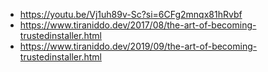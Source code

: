  - https://youtu.be/Vj1uh89v-Sc?si=6CFg2mnqx81hRvbf
 - https://www.tiraniddo.dev/2017/08/the-art-of-becoming-trustedinstaller.html
 - https://www.tiraniddo.dev/2019/09/the-art-of-becoming-trustedinstaller.html
